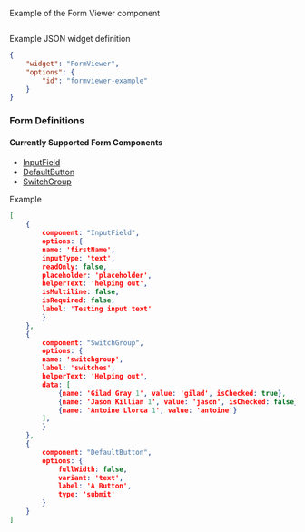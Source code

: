 Example of the Form Viewer component

```jsx

```

Example JSON widget definition

```JSON
{
    "widget": "FormViewer",
    "options": {
        "id": "formviewer-example"
    }
}
```

### Form Definitions

#### Currently Supported Form Components
* [InputField](#inputfield)
* [DefaultButton](#defaultbutton)
* [SwitchGroup](#switchgroup)

Example

```json
[
    {
        component: "InputField",
        options: {
        name: 'firstName',
        inputType: 'text',
        readOnly: false,
        placeholder: 'placeholder',
        helperText: 'helping out',
        isMultiline: false,
        isRequired: false,
        label: 'Testing input text'
        }
    },
    {
        component: "SwitchGroup",
        options: {
        name: 'switchgroup',
        label: 'switches',
        helperText: 'Helping out',
        data: [
            {name: 'Gilad Gray 1', value: 'gilad', isChecked: true},
            {name: 'Jason Killian 1', value: 'jason', isChecked: false},
            {name: 'Antoine Llorca 1', value: 'antoine'}
        ],
        }
    },
    {
        component: "DefaultButton",
        options: {
            fullWidth: false,
            variant: 'text',
            label: 'A Button',
            type: 'submit'
        }
    }
]

```
